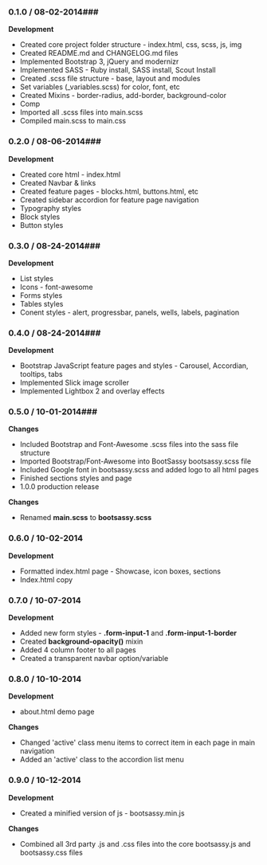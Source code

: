 ### 0.1.0 / 08-02-2014###
**Development**

* Created core project folder structure - index.html, css, scss, js, img
* Created README.md and CHANGELOG.md files
* Implemented Bootstrap 3, jQuery and modernizr
* Implemented SASS - Ruby install, SASS install, Scout Install
* Created .scss file structure - base, layout and modules
* Set variables (_variables.scss) for color, font, etc
* Created Mixins - border-radius, add-border, background-color
* Comp
* Imported all .scss files into main.scss
* Compiled main.scss to main.css

### 0.2.0 / 08-06-2014###
**Development**

* Created core html - index.html
* Created Navbar & links
* Created feature pages - blocks.html, buttons.html, etc
* Created sidebar accordion for feature page navigation
* Typography styles
* Block styles
* Button styles

### 0.3.0 / 08-24-2014###
**Development**

* List styles
* Icons - font-awesome
* Forms styles
* Tables styles
* Conent styles - alert, progressbar, panels, wells, labels, pagination


### 0.4.0 / 08-24-2014###
**Development**

* Bootstrap JavaScript feature pages and styles - Carousel, Accordian, tooltips, tabs
* Implemented Slick image scroller
* Implemented Lightbox 2 and overlay effects


### 0.5.0 / 10-01-2014###
**Changes**

* Included Bootstrap and Font-Awesome .scss files into the sass file structure
* Imported Bootstrap/Font-Awesome into BootSassy bootsassy.scss file
* Included Google font in bootsassy.scss and added logo to all html pages
* Finished sections styles and page
* 1.0.0 production release

**Changes**

* Renamed **main.scss** to **bootsassy.scss**

### 0.6.0 / 10-02-2014 ###
**Development**

* Formatted index.html page - Showcase, icon boxes, sections
* Index.html copy

### 0.7.0 / 10-07-2014 ###

**Development**

* Added new form styles - **.form-input-1** and **.form-input-1-border**
* Created **background-opacity()** mixin
* Added 4 column footer to all pages
* Created a transparent navbar option/variable

### 0.8.0 / 10-10-2014 ###

**Development**

* about.html demo page

**Changes**

* Changed 'active' class menu items to correct item in each page in main navigation
* Added an 'active' class to the accordion list menu

### 0.9.0 / 10-12-2014 ###
**Development**

* Created a minified version of js - bootsassy.min.js

**Changes**

* Combined all 3rd party .js and .css files into the core bootsassy.js and bootsassy.css files


